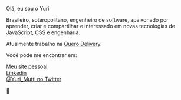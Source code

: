 Olá, eu sou o Yuri

Brasileiro, soteropolitano, engenheiro de software, apaixonado por aprender, criar e compartilhar e
interessado em novas tecnologias de JavaScript, CSS e engenharia.

Atualmente trabalho na [Quero Delivery](https://querodelivery.com).

Você pode me encontrar em:

[Meu site pessoal](https://yurimutti.com) <br />
[Linkedin](https://www.linkedin.com/in/yuri-mutti-0418bb1aa) <br />
[@Yuri_Mutti no Twitter](https://twitter.com/Yuri_Mutti) <br />

:love_you_gesture:
